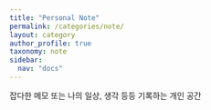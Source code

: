 ```yaml
---
title: "Personal Note"
permalink: /categories/note/
layout: category
author_profile: true
taxonomy: note
sidebar:
  nav: "docs"
---
```


잡다한 메모 또는 나의 일상, 생각 등등 기록하는 개인 공간
